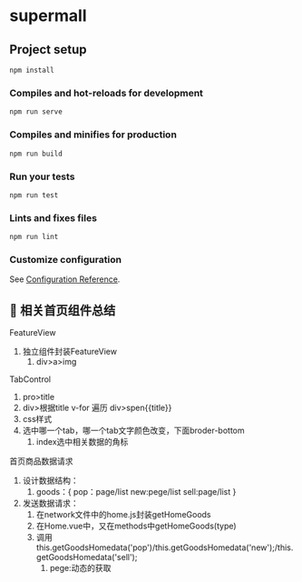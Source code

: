 # supermall

## Project setup
```
npm install
```

### Compiles and hot-reloads for development
```
npm run serve
```

### Compiles and minifies for production
```
npm run build
```

### Run your tests
```
npm run test
```

### Lints and fixes files
```
npm run lint
```

### Customize configuration
See [Configuration Reference](https://cli.vuejs.org/config/).



## :book: 相关首页组件总结
FeatureView
1. 独立组件封装FeatureView
   1. div>a>img

TabControl
1. pro>title
2. div>根据title v-for 遍历 div>spen{{title}}
3. css样式
4. 选中哪一个tab，哪一个tab文字颜色改变，下面broder-bottom
   1. index选中相关数据的角标

首页商品数据请求
1. 设计数据结构：
   1. goods：{
      pop：page/list
      new:pege/list
      sell:page/list
   }
2. 发送数据请求：
   1. 在network文件中的home.js封装getHomeGoods
   2. 在Home.vue中，又在methods中getHomeGoods(type)
   3. 调用this.getGoodsHomedata('pop')/this.getGoodsHomedata('new');/this.getGoodsHomedata('sell');
      1. pege:动态的获取
